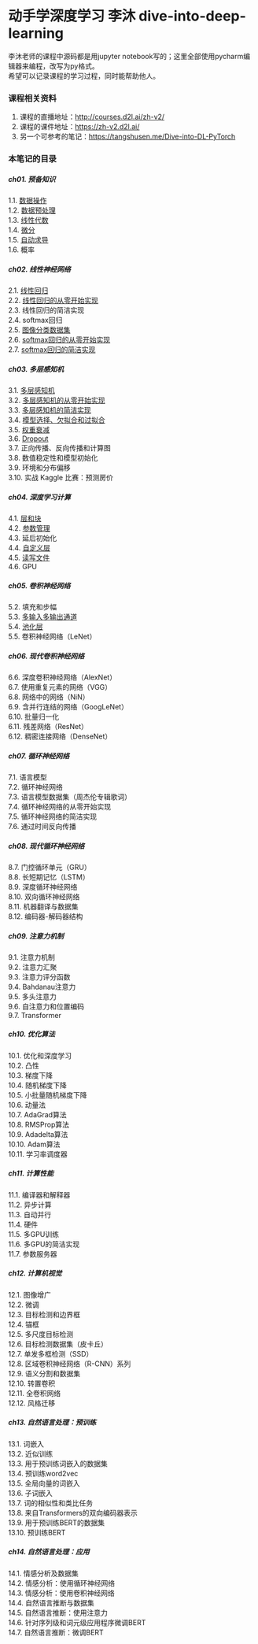 # 动手学深度学习 李沐 dive-into-deep-learning

李沐老师的课程中源码都是用jupyter notebook写的；这里全部使用pycharm编辑器来编程，改写为py格式。  
希望可以记录课程的学习过程，同时能帮助他人。

### 课程相关资料
1. 课程的直播地址：http://courses.d2l.ai/zh-v2/
2. 课程的课件地址：https://zh-v2.d2l.ai/
3. 另一个可参考的笔记：https://tangshusen.me/Dive-into-DL-PyTorch

### 本笔记的目录
##### ch01. 预备知识  
1.1. [数据操作](https://github.com/Miraclelucy/dive-into-deep-learning/blob/main/ch01/01-ndarray.py)  
1.2. [数据预处理](https://github.com/Miraclelucy/dive-into-deep-learning/blob/main/ch01/02-pandas.py)  
1.3. [线性代数](https://github.com/Miraclelucy/dive-into-deep-learning/blob/main/ch01/03-linear-algebra.py)  
1.4. [微分](https://github.com/Miraclelucy/dive-into-deep-learning/blob/main/ch01/04-calculus.py)  
1.5. [自动求导](https://github.com/Miraclelucy/dive-into-deep-learning/blob/main/ch01/05-autograd.py)  
1.6. 概率 
##### ch02. 线性神经网络  
2.1. [线性回归](https://github.com/Miraclelucy/dive-into-deep-learning/blob/main/ch02/01-linear-regression.py)  
2.2. [线性回归的从零开始实现](https://github.com/Miraclelucy/dive-into-deep-learning/blob/main/ch02/02-linear-regression-scratch.py)  
2.3. 线性回归的简洁实现  
2.4. softmax回归  
2.5. [图像分类数据集](https://github.com/Miraclelucy/dive-into-deep-learning/blob/main/d2lutil/common.py)  
2.6. [softmax回归的从零开始实现](https://github.com/Miraclelucy/dive-into-deep-learning/blob/main/ch02/03-softmax-linear-regression-scratch.py)  
2.7. [softmax回归的简洁实现](https://github.com/Miraclelucy/dive-into-deep-learning/blob/main/ch02/04-softmax-linear-regression-concise.py)  
##### ch03. 多层感知机  
3.1. [多层感知机](https://github.com/Miraclelucy/dive-into-deep-learning/blob/main/ch03/01-mlp.py)  
3.2. [多层感知机的从零开始实现](https://github.com/Miraclelucy/dive-into-deep-learning/blob/main/ch03/02-mlp-from-zero.py)  
3.3. [多层感知机的简洁实现](https://github.com/Miraclelucy/dive-into-deep-learning/blob/main/ch03/03-mlp-simple.py)  
3.4. [模型选择、欠拟合和过拟合](https://github.com/Miraclelucy/dive-into-deep-learning/blob/main/ch03/04-underfit-overfit.py)  
3.5. [权重衰减](https://github.com/Miraclelucy/dive-into-deep-learning/blob/main/ch03/05-weight-decay-simple.py)  
3.6. [Dropout](https://github.com/Miraclelucy/dive-into-deep-learning/blob/main/ch03/06-dropout-simple.py)  
3.7. 正向传播、反向传播和计算图  
3.8. 数值稳定性和模型初始化  
3.9. 环境和分布偏移  
3.10. 实战 Kaggle 比赛：预测房价   
##### ch04. 深度学习计算  
4.1. [层和块](https://github.com/Miraclelucy/dive-into-deep-learning/blob/main/ch04/01-model-construction.py)  
4.2. [参数管理](https://github.com/Miraclelucy/dive-into-deep-learning/blob/main/ch04/02-parameters.py)  
4.3. 延后初始化  
4.4. [自定义层](https://github.com/Miraclelucy/dive-into-deep-learning/blob/main/ch04/03-custom-layer.py)  
4.5. [读写文件](https://github.com/Miraclelucy/dive-into-deep-learning/blob/main/ch04/04-read-write.py)  
4.6. GPU  
##### ch05. 卷积神经网络   
5.2. 填充和步幅  
5.3. [多输入多输出通道](https://github.com/Miraclelucy/dive-into-deep-learning/blob/main/ch05/03-channels.py)  
5.4. [池化层](https://github.com/Miraclelucy/dive-into-deep-learning/blob/main/ch05/04-pooling.py)  
5.5. 卷积神经网络（LeNet） 
##### ch06. 现代卷积神经网络  
6.6. 深度卷积神经网络（AlexNet）  
6.7. 使用重复元素的网络（VGG）  
6.8. 网络中的网络（NiN）  
6.9. 含并行连结的网络（GoogLeNet）  
6.10. 批量归一化  
6.11. 残差网络（ResNet）  
6.12. 稠密连接网络（DenseNet） 
##### ch07.  循环神经网络
7.1. 语言模型  
7.2. 循环神经网络  
7.3. 语言模型数据集（周杰伦专辑歌词）  
7.4. 循环神经网络的从零开始实现  
7.5. 循环神经网络的简洁实现  
7.6. 通过时间反向传播  
##### ch08.  现代循环神经网络  
8.7. 门控循环单元（GRU）  
8.8. 长短期记忆（LSTM）  
8.9. 深度循环神经网络  
8.10. 双向循环神经网络  
8.11. 机器翻译与数据集  
8.12. 编码器-解码器结构
##### ch09.  注意力机制  
9.1. 注意力机制    
9.2. 注意力汇聚    
9.3. 注意力评分函数   
9.4. Bahdanau注意力    
9.5. 多头注意力  
9.6. 自注意力和位置编码   
9.7. Transformer  
##### ch10.  优化算法  
10.1. 优化和深度学习  
10.2. 凸性  
10.3. 梯度下降  
10.4. 随机梯度下降  
10.5. 小批量随机梯度下降  
10.6. 动量法    
10.7. AdaGrad算法  
10.8. RMSProp算法  
10.9. Adadelta算法  
10.10. Adam算法  
10.11. 学习率调度器  
##### ch11.  计算性能
11.1. 编译器和解释器   
11.2. 异步计算  
11.3. 自动并行  
11.4. 硬件  
11.5. 多GPU训练  
11.6. 多GPU的简洁实现  
11.7. 参数服务器  
##### ch12.  计算机视觉
12.1. 图像增广  
12.2. 微调  
12.3. 目标检测和边界框  
12.4. 锚框   
12.5. 多尺度目标检测  
12.6. 目标检测数据集（皮卡丘）   
12.7. 单发多框检测（SSD）  
12.8. 区域卷积神经网络（R-CNN）系列  
12.9. 语义分割和数据集  
12.10. 转置卷积  
12.11. 全卷积网络  
12.12. 风格迁移 
##### ch13.  自然语言处理：预训练
13.1. 词嵌入  
13.2. 近似训练  
13.3. 用于预训练词嵌入的数据集  
13.4. 预训练word2vec  
13.5. 全局向量的词嵌入  
13.6. 子词嵌入  
13.7. 词的相似性和类比任务  
13.8. 来自Transformers的双向编码器表示  
13.9. 用于预训练BERT的数据集  
13.10. 预训练BERT  
##### ch14.  自然语言处理：应用
14.1. 情感分析及数据集   
14.2. 情感分析：使用循环神经网络  
14.3. 情感分析：使用卷积神经网络  
14.4. 自然语言推断与数据集  
14.5. 自然语言推断：使用注意力  
14.6. 针对序列级和词元级应用程序微调BERT  
14.7. 自然语言推断：微调BERT  

